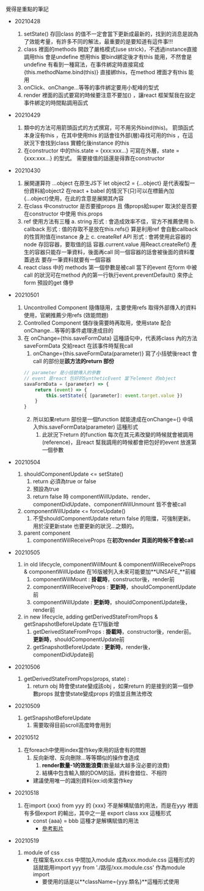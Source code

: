 覺得是重點的筆記

- 20210428
    1. setState() 存回class 的值不一定會當下更新成最新的，找到的消息是說為了效能考量，有許多不同的解法，最重要的是要知道有這件事!!!
    2. class 裡面的methods 開啟了嚴格模式(use strick)，不透過instance直接調用this 會是undefine
        想用this 要bind綁定後才有this 能用，不然會是undefine
            有看到一種寫法，在事件綁定時直接寫成 {this.methodName.bind(this)} 直接綁this，在method 裡面才有this 能用
    3. onClick、onChange...等等的事件綁定要用小駝峰的型式
    4. render 裡面的函式要寫的時候要注意不要加() ，讓react 框架幫我在設定事件綁定的時間點調用函式

- 20210429
    1. 類中的方法可用箭頭函式的方式撰寫，可不用另外bind(this)。
        箭頭函式本身沒有this ，在其中使用this 的話會往外部(層)尋找可用的this ，在這狀況下會找到class 實體化後instance 的this
    2. 在constructor 中的this.state = {xxx:xxx...} 可寫在外層，state = {xxx:xxx...} 的型式。
        需要接值的話還是得靠在constructor

- 20210430
    1. 展開運算符 ...object
        在原生JS下 let object2 = {...object} 是代表複製一份資料給object2
        在react + babel 的情況下(只)可以在標籤內加{...object}使用，在此的含意是展開其內容
    2. 在class 中constructor 是否要接props 且 傳props給super 取決於是否要在constructor 中使用 this.props
    3. ref 使用方法有三種
        a. string 形式 : 會造成效率不佳，官方不推薦使用
        b. callback 形式 : 值的存取不是放在this.refs{} 算是利用ref 會自動callback的性質附值在instance 身上
        c. createRef API 形式 : 會將使用此容器的node 存回容器，要取值的話 容器.current.value
            用React.createRef() 產生的容器只能存一筆資料，後面再call 同一個容器的話會被後面的資料覆蓋過去
            要存一筆資料就要有一個容器
    4. react class 中的 methods 第一個參數是被call 當下的event
        在form 中被call 的狀況可在method 內的第一行執行event.preventDefault() 來停止form 預設的get 傳參

- 20210501
    1. Uncontrolled Component 隨傳隨用，主要使用refs 取得外部傳入的資料使用，官網推薦少用refs (效能問題)
    2. Controlled Component 儲存後需要時再取用，使用state 配合onChange...等等的事件處理達成目的
    3. 在 onChange={this.saveFormData} 這種語句中，代表將class 內的方法saveFormData 交給react 在該事件時幫我call
        1. onChange={this.saveFormData(parameter)} 寫了小括號後react 會call 的部份是**該方法的return 部份**
        ```js
        // parameter 是小括號傳入的參數
        // event 是react 包好的SyntheticEvent 當下element 的object
        savaFormData = (parameter) => {
            return (event) => {
                this.setState({ [parameter]: event.target.value })
            }
        }
        ```
        2. 所以如果return 部份是一個function 就能達成在onChange={} 中填入this.saveFormData(parameter) 這種形式
            1. 此狀況下return 的function 每次在其元素改變的時候就會被調用(reference)，且react 幫我調用的時候都會把包好的event 放進第一個參數
    
- 20210504
    1. shouldComponentUpdate <= setState()
        1. return 必須為true or false
        2. 預設為true
        3. return false 時 componentWillUpdate、render、componentDidUpdate、componentWillUnmount 皆不會被call
    2. componentWillUpdate <= forceUpdate()
        1. 不受shouldComponentUpdate return false 的阻擋，可強制更新。用於沒更新state 也要更新的狀況...之類的。
    3. parent component
        1. componentWillReceiveProps 在**初次render 頁面的時候不會被call**

- 20210505
    1. in old lifecycle, componentWillMount & componentWillReceiveProps & componentWillUpdate 在16版被列入未來可能要加**UNSAFE_**前綴
        1. componentWillMount : **掛載時**，constructor後，render前
        2. componentWillReceiveProps : **更新時**，shouldComponentUpdate前
        3. componentWillUpdate : **更新時**，shouldComponentUpdate後，render前
    2. in new lifecycle, adding getDerivedStateFromProps & getSnapshotBeforeUpdate 在17版新增
        1. getDerivedStateFromProps : **掛載時**，constructor後，render前。**更新時**，shouldComponentUpdate前
        2. getSnapshotBeforeUpdate : **更新時**，render後，componentDidUpdate前

- 20210506
    1. getDerivedStateFromProps(props, state) : 
        1. return obj 時會使state變成該obj ，如果return 的是接到的第一個參數props 就會使state變成props 的值並且無法修改

- 20210509
    1.  getSnapshotBeforeUpdate
        1. 需要取得目前scroll高度時會用到

- 20210512
    1. 在foreach中使用index當作key來用的話會有的問題
        1. 反向新增、反向刪除...等等類似的操作會造成
            1. **render數量-1的效能浪費**(數量越大越多沒必要的浪費)
            2. 結構中包含輸入類的DOM的話，資料會錯位、不相符
        * 建議使用唯一的識別資料(ex:id)來當作key

- 20210518
    1. 在import {xxx} from yyy 的 {xxx} 不是解構賦值的用法，而是在yyy 裡面有多個export 的輸出，其中之一是 export class xxx 這種形式
        - const {aaa} = bbb 這種才是解構賦值的用法
            - [參考影片](https://youtu.be/DxNQObgXCTY?list=PLmOn9nNkQxJFJXLvkNsGsoCUxJLqyLGxu&t=906)

- 20210519
    1. module of css
        * 在檔案名xxx.css 中間加入module 成為xxx.module.css 這種形式的話就能用import yyy from './路徑/xxx.module.css' 作為module import
            - 要使用的話是以**className={yyy.類名}**這種形式使用


